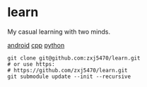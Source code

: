 # learn
My casual learning with two minds.

[android](./android/)
[cpp](./cpp/Zxjson/readme.md)
[python](./python/readme.md)

```
git clone git@github.com:zxj5470/learn.git
# or use https:
# https://github.com/zxj5470/learn.git
git submodule update --init --recursive
```